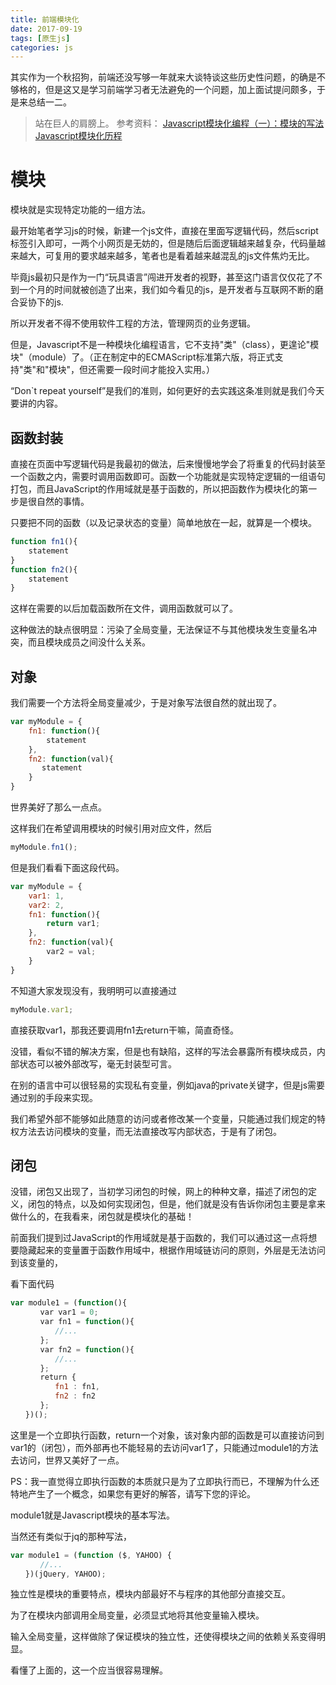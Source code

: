 ```yaml
---
title: 前端模块化
date: 2017-09-19
tags: [原生js]
categories: js
---
```

其实作为一个秋招狗，前端还没写够一年就来大谈特谈这些历史性问题，的确是不够格的，但是这又是学习前端学习者无法避免的一个问题，加上面试提问颇多，于是来总结一二。

>站在巨人的肩膀上。
参考资料：
[Javascript模块化编程（一）：模块的写法](http://www.ruanyifeng.com/blog/2012/10/javascript_module.html)
[Javascript模块化历程](http://web.jobbole.com/83761/)

# 模块

模块就是实现特定功能的一组方法。

最开始笔者学习js的时候，新建一个js文件，直接在里面写逻辑代码，然后script标签引入即可，一两个小网页是无妨的，但是随后后面逻辑越来越复杂，代码量越来越大，可复用的要求越来越多，笔者也是看着越来越混乱的js文件焦灼无比。

毕竟js最初只是作为一门“玩具语言”闯进开发者的视野，甚至这门语言仅仅花了不到一个月的时间就被创造了出来，我们如今看见的js，是开发者与互联网不断的磨合妥协下的js.

所以开发者不得不使用软件工程的方法，管理网页的业务逻辑。

但是，Javascript不是一种模块化编程语言，它不支持"类"（class），更遑论"模块"（module）了。（正在制定中的ECMAScript标准第六版，将正式支持"类"和"模块"，但还需要一段时间才能投入实用。）

“Don`t repeat yourself”是我们的准则，如何更好的去实践这条准则就是我们今天要讲的内容。

## 函数封装

直接在页面中写逻辑代码是我最初的做法，后来慢慢地学会了将重复的代码封装至一个函数之内，需要时调用函数即可。函数一个功能就是实现特定逻辑的一组语句打包，而且JavaScript的作用域就是基于函数的，所以把函数作为模块化的第一步是很自然的事情。

只要把不同的函数（以及记录状态的变量）简单地放在一起，就算是一个模块。

```js
function fn1(){
    statement
}
function fn2(){
    statement
}
```

这样在需要的以后加载函数所在文件，调用函数就可以了。

这种做法的缺点很明显：污染了全局变量，无法保证不与其他模块发生变量名冲突，而且模块成员之间没什么关系。

## 对象

我们需要一个方法将全局变量减少，于是对象写法很自然的就出现了。

```js
var myModule = {
    fn1: function(){
        statement
    },
    fn2: function(val){
       statement
    }
}
```

世界美好了那么一点点。

这样我们在希望调用模块的时候引用对应文件，然后

```js
myModule.fn1();
```

但是我们看看下面这段代码。

```js
var myModule = {
    var1: 1,
    var2: 2,
    fn1: function(){
        return var1;
    },
    fn2: function(val){
        var2 = val;
    }
}
```

不知道大家发现没有，我明明可以直接通过

```js
myModule.var1;
```

直接获取var1，那我还要调用fn1去return干嘛，简直奇怪。

没错，看似不错的解决方案，但是也有缺陷，这样的写法会暴露所有模块成员，内部状态可以被外部改写，毫无封装型可言。

在别的语言中可以很轻易的实现私有变量，例如java的private关键字，但是js需要通过别的手段来实现。

我们希望外部不能够如此随意的访问或者修改某一个变量，只能通过我们规定的特权方法去访问模块的变量，而无法直接改写内部状态，于是有了闭包。

## 闭包

没错，闭包又出现了，当初学习闭包的时候，网上的种种文章，描述了闭包的定义，闭包的特点，以及如何实现闭包，但是，他们就是没有告诉你闭包主要是拿来做什么的，在我看来，闭包就是模块化的基础！

前面我们提到过JavaScript的作用域就是基于函数的，我们可以通过这一点将想要隐藏起来的变量置于函数作用域中，根据作用域链访问的原则，外层是无法访问到该变量的，

看下面代码

```js
var module1 = (function(){
　　　　var var1 = 0;
　　　　var fn1 = function(){
　　　　　　//...
　　　　};
　　　　var fn2 = function(){
　　　　　　//...
　　　　};
　　　　return {
　　　　　　fn1 : fn1,
　　　　　　fn2 : fn2
　　　　};
　　})();
```

这里是一个立即执行函数，return一个对象，该对象内部的函数是可以直接访问到var1的（闭包），而外部再也不能轻易的去访问var1了，只能通过module1的方法去访问，世界又美好了一点。

PS：我一直觉得立即执行函数的本质就只是为了立即执行而已，不理解为什么还特地产生了一个概念，如果您有更好的解答，请写下您的评论。

module1就是Javascript模块的基本写法。

当然还有类似于jq的那种写法，

```js
var module1 = (function ($, YAHOO) {
　　　　//...
　　})(jQuery, YAHOO);
```

独立性是模块的重要特点，模块内部最好不与程序的其他部分直接交互。

为了在模块内部调用全局变量，必须显式地将其他变量输入模块。

输入全局变量，这样做除了保证模块的独立性，还使得模块之间的依赖关系变得明显。

看懂了上面的，这一个应当很容易理解。
